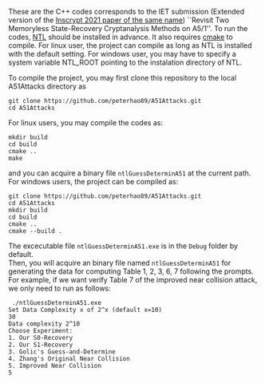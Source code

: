 These are the C++ codes corresponds to the IET submission (Extended version of the [Inscrypt 2021 paper of the same name](https://link.springer.com/chapter/10.1007/978-3-030-88323-2_10)) ``Revisit Two Memoryless State-Recovery Cryptanalysis Methods on A5/1''.
To run the codes, [NTL](https://libntl.org/) should be installed in advance. 
It also requires [cmake](https://cmake.org/) to compile. 
For linux user, the project can compile as long as NTL is installed with the default setting. 
For windows user, you may have to specify a system variable NTL_ROOT pointing to the instalation directory of NTL. 




To compile the project, you may first clone this repository to the local A51Attacks directory as 
```
git clone https://github.com/peterhao89/A51Attacks.git
cd A51Attacks
```
For linux users, you may compile the codes as:
```
mkdir build
cd build
cmake ..
make
```
and you can acquire a binary file ``ntlGuessDeterminA51`` at the current path. 
For windows users, the project can be compiled as:
```
git clone https://github.com/peterhao89/A51Attacks.git
cd A51Attacks
mkdir build
cd build
cmake ..
cmake --build .
```
The excecutable file ``ntlGuessDeterminA51.exe`` is in the ``Debug`` folder by default.  
Then, you will acquire an binary file named ``ntlGuessDeterminA51`` for generating the data for computing Table 1, 2, 3, 6, 7 following the prompts.  
For example, if we want verify Table 7 of the improved near collision attack, we only need to run as follows: 
```
 ./ntlGuessDeterminA51.exe
Set Data Complexity x of 2^x (default x=10)
30
Data complexity 2^10
Choose Experiment:
1. Our S0-Recovery
2. Our S1-Recovery
3. Golic's Guess-and-Determine
4. Zhang's Original Near Collision
5. Improved Near Collision
5
```

